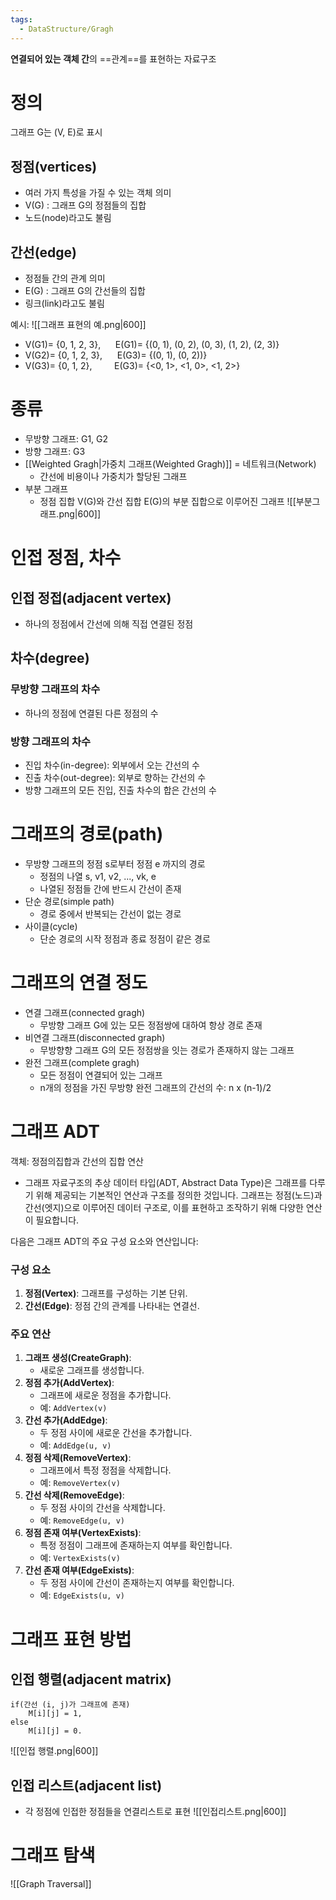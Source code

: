 ```yaml
---
tags:
  - DataStructure/Gragh
---
```


**연결되어 있는 객체 간**의 ==관계==를 표현하는 자료구조

# 정의
그래프 G는 (V, E)로 표시
## 정점(vertices)
- 여러 가지 특성을 가질 수 있는 객체 의미
- V(G) : 그래프 G의 정점들의 집합
- 노드(node)라고도 불림
## 간선(edge)
- 정점들 간의 관계 의미 
- E(G) : 그래프 G의 간선들의 집합 
- 링크(link)라고도 불림

예시:
![[그래프 표현의 예.png|600]]
- V(G1)= {0, 1, 2, 3},      E(G1)= {(0, 1), (0, 2), (0, 3), (1, 2), (2, 3)}
- V(G2)= {0, 1, 2, 3},      E(G3)= {(0, 1), (0, 2))}
- V(G3)= {0, 1, 2},         E(G3)= {<0, 1>, <1, 0>, <1, 2>}
# 종류
- 무방향 그래프: G1, G2
- 방향 그래프: G3
- [[Weighted Gragh|가중치 그래프(Weighted Gragh)]] = 네트워크(Network)
	- 간선에 비용이나 가중치가 할당된 그래프
- 부분 그래프
	- 정점 집합 V(G)와 간선 집합 E(G)의 부분 집합으로 이루어진 그래프
![[부분그래프.png|600]]
# 인접 정점, 차수
## 인접 정접(adjacent vertex)
- 하나의 정점에서 간선에 의해 직접 연결된 정점
## 차수(degree)
### 무방향 그래프의 차수
- 하나의 정점에 연결된 다른 정점의 수
### 방향 그래프의 차수
- 진입 차수(in-degree): 외부에서 오는 간선의 수
- 진출 차수(out-degree): 외부로 향하는 간선의 수
- 방향 그래프의 모든 진입, 진출 차수의 합은 간선의 수
# 그래프의 경로(path)
- 무방향 그래프의 정점 s로부터 정점 e 까지의 경로
	- 정점의 나열 s, v1, v2, ..., vk, e
	- 나열된 정점들 간에 반드시 간선이 존재
- 단순 경로(simple path)
	- 경로 중에서 반복되는 간선이 없는 경로
- 사이클(cycle)
	- 단순 경로의 시작 정점과 종료 정점이 같은 경로
# 그래프의 연결 정도
- 연결 그래프(connected gragh)
	- 무방향 그래프 G에 있는 모든 정점쌍에 대하여 항상 경로 존재
- 비연결 그래프(disconnected graph)
	- 무방향향 그래프 G의 모든 정점쌍을 잇는 경로가 존재하지 않는 그래프
- 완전 그래프(complete gragh)
	- 모든 정점이 연결되어 있는 그래프
	- n개의 정점을 가진 무방향 완전 그래프의 간선의 수: n x (n-1)/2
# 그래프 ADT
객체: 정점의집합과 간선의 집합
연산
- 그래프 자료구조의 추상 데이터 타입(ADT, Abstract Data Type)은 그래프를 다루기 위해 제공되는 기본적인 연산과 구조를 정의한 것입니다. 그래프는 정점(노드)과 간선(엣지)으로 이루어진 데이터 구조로, 이를 표현하고 조작하기 위해 다양한 연산이 필요합니다.

다음은 그래프 ADT의 주요 구성 요소와 연산입니다:

### 구성 요소
1. **정점(Vertex)**: 그래프를 구성하는 기본 단위.
2. **간선(Edge)**: 정점 간의 관계를 나타내는 연결선.

### 주요 연산

1. **그래프 생성(CreateGraph)**:
   - 새로운 그래프를 생성합니다.
2. **정점 추가(AddVertex)**:
   - 그래프에 새로운 정점을 추가합니다.
   - 예: `AddVertex(v)`
3. **간선 추가(AddEdge)**:
   - 두 정점 사이에 새로운 간선을 추가합니다.
   - 예: `AddEdge(u, v)`
4. **정점 삭제(RemoveVertex)**:
   - 그래프에서 특정 정점을 삭제합니다.
   - 예: `RemoveVertex(v)`
5. **간선 삭제(RemoveEdge)**:
   - 두 정점 사이의 간선을 삭제합니다.
   - 예: `RemoveEdge(u, v)`
6. **정점 존재 여부(VertexExists)**:
   - 특정 정점이 그래프에 존재하는지 여부를 확인합니다.
   - 예: `VertexExists(v)`
7. **간선 존재 여부(EdgeExists)**:
   - 두 정점 사이에 간선이 존재하는지 여부를 확인합니다.
   - 예: `EdgeExists(u, v)`
# 그래프 표현 방법
## 인접 행렬(adjacent matrix)
```
if(간선 (i, j)가 그래프에 존재)
	M[i][j] = 1, 
else
	M[i][j] = 0. 
```

![[인접 행렬.png|600]]
## 인접 리스트(adjacent list)
- 각 정점에 인접한 정점들을 연결리스트로 표현
![[인접리스트.png|600]]
# 그래프 탐색
![[Graph Traversal]]